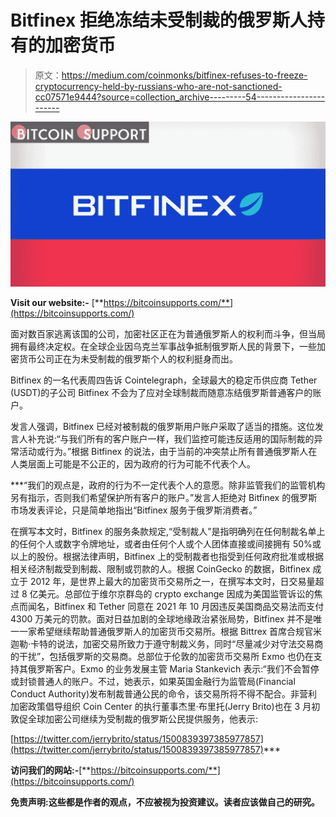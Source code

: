 # Bitfinex 拒绝冻结未受制裁的俄罗斯人持有的加密货币

> 原文：<https://medium.com/coinmonks/bitfinex-refuses-to-freeze-cryptocurrency-held-by-russians-who-are-not-sanctioned-cc07571e9444?source=collection_archive---------54----------------------->

![](img/6ffb03e79a7b1649adcad55f9b133dd1.png)

**Visit our website:-** [**https://bitcoinsupports.com/**](https://bitcoinsupports.com/)

面对数百家逃离该国的公司，加密社区正在为普通俄罗斯人的权利而斗争，但当局拥有最终决定权。在全球企业因乌克兰军事战争抵制俄罗斯人民的背景下，一些加密货币公司正在为未受制裁的俄罗斯个人的权利挺身而出。

Bitfinex 的一名代表周四告诉 Cointelegraph，全球最大的稳定币供应商 Tether (USDT)的子公司 Bitfinex 不会为了应对全球制裁而随意冻结俄罗斯普通客户的账户。

发言人强调，Bitfinex 已经对被制裁的俄罗斯用户账户采取了适当的措施。这位发言人补充说:“与我们所有的客户账户一样，我们监控可能违反适用的国际制裁的异常活动或行为。”根据 Bitfinex 的说法，由于当前的冲突禁止所有普通俄罗斯人在人类层面上可能是不公正的，因为政府的行为可能不代表个人。

***“我们的观点是，政府的行为不一定代表个人的意愿。除非监管我们的监管机构另有指示，否则我们希望保护所有客户的账户。”发言人拒绝对 Bitfinex 的俄罗斯市场发表评论，只是简单地指出“Bitfinex 服务于俄罗斯消费者。”

在撰写本文时，Bitfinex 的服务条款规定,“受制裁人”是指明确列在任何制裁名单上的任何个人或数字令牌地址，或者由任何个人或个人团体直接或间接拥有 50%或以上的股份。根据法律声明，Bitfinex 上的受制裁者也指受到任何政府批准或根据相关经济制裁受到制裁、限制或罚款的人。根据 CoinGecko 的数据，Bitfinex 成立于 2012 年，是世界上最大的加密货币交易所之一，在撰写本文时，日交易量超过 8 亿美元。总部位于维尔京群岛的 crypto exchange 因成为美国监管诉讼的焦点而闻名，Bitfinex 和 Tether 同意在 2021 年 10 月因违反美国商品交易法而支付 4300 万美元的罚款。面对日益加剧的全球地缘政治紧张局势，Bitfinex 并不是唯一一家希望继续帮助普通俄罗斯人的加密货币交易所。根据 Bittrex 首席合规官米迦勒·卡特的说法，加密交易所致力于遵守制裁义务，同时“尽量减少对守法交易商的干扰”，包括俄罗斯的交易商。总部位于伦敦的加密货币交易所 Exmo 也仍在支持其俄罗斯客户。Exmo 的业务发展主管 Maria Stankevich 表示:“我们不会暂停或封锁普通人的账户。不过，她表示，如果英国金融行为监管局(Financial Conduct Authority)发布制裁普通公民的命令，该交易所将不得不配合。非营利加密政策倡导组织 Coin Center 的执行董事杰里·布里托(Jerry Brito)也在 3 月初敦促全球加密公司继续为受制裁的俄罗斯公民提供服务，他表示:

[https://twitter.com/jerrybrito/status/1500839397385977857](https://twitter.com/jerrybrito/status/1500839397385977857)***

**访问我们的网站:-**[**https://bitcoinsupports.com/**](https://bitcoinsupports.com/)

**免责声明:这些都是作者的观点，不应被视为投资建议。读者应该做自己的研究。**